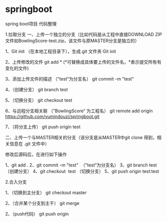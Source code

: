 # springboot
spring boot项目 代码整理

1.拉取分支
一、上传一个独立的分支（比如代码是从工程中直接DOWNLOAD ZIP文件如BowlingScore-test.zip，该文件与原MASTER分支是独立的）

1、Git init （在本地工程目录下），生成.git 文件夹
Git init

2、上传修改的文件
git add *
(*可替换成具体要上传的文件名，*表示提交所有有变化的文件) 

3、添加上传文件的描述  （”test“为分支名）
git commit -m "test" 

4、（创建分支）
git branch test

5、（切换分支）
git checkout test

6、与远程分支相关联 （”BowlingScore“ 为工程名）
git remote add origin https://github.com/yumindouzi/springboot.git
   
7、（将分支上传）
git push origin test

二、上传一个与MASTER相关的分支（该分支是从MASTER中git clone 得到，相关信息在 .git 文件中）

修改后源码后，在进行如下操作

1、git add .
2、git commit -m "test" &nbsp;（”test“为分支名）
3、git branch test（创建分支）
4、git checkout &nbsp;test （切换分支）
5、git push origin test:test

2.合入分支

1、（切换到主分支）
git checkout master

2、（合并某个分支到主干）
git merge <branchName>

2、（push代码）
git push origin